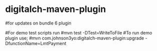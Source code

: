 # digitalch-maven-plugin
#for updates on bundle 6 plugin

#For demo test scripts run
#mvn test -DTest=WriteToFile
#To run demo plugin use;
#mvn com.johnson3yo:digitalch-maven-plugin:upgrade -DfunctionName=LmtPayment
